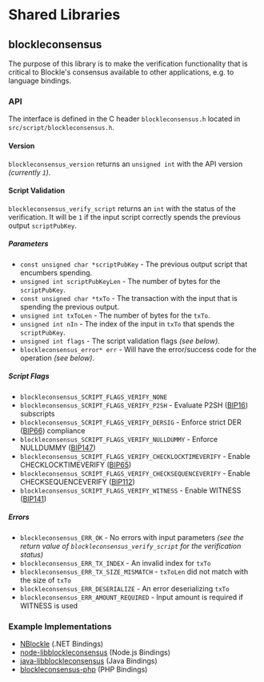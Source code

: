Shared Libraries
================

## blockleconsensus

The purpose of this library is to make the verification functionality that is critical to Blockle's consensus available to other applications, e.g. to language bindings.

### API

The interface is defined in the C header `blockleconsensus.h` located in `src/script/blockleconsensus.h`.

#### Version

`blockleconsensus_version` returns an `unsigned int` with the API version *(currently `1`)*.

#### Script Validation

`blockleconsensus_verify_script` returns an `int` with the status of the verification. It will be `1` if the input script correctly spends the previous output `scriptPubKey`.

##### Parameters
- `const unsigned char *scriptPubKey` - The previous output script that encumbers spending.
- `unsigned int scriptPubKeyLen` - The number of bytes for the `scriptPubKey`.
- `const unsigned char *txTo` - The transaction with the input that is spending the previous output.
- `unsigned int txToLen` - The number of bytes for the `txTo`.
- `unsigned int nIn` - The index of the input in `txTo` that spends the `scriptPubKey`.
- `unsigned int flags` - The script validation flags *(see below)*.
- `blockleconsensus_error* err` - Will have the error/success code for the operation *(see below)*.

##### Script Flags
- `blockleconsensus_SCRIPT_FLAGS_VERIFY_NONE`
- `blockleconsensus_SCRIPT_FLAGS_VERIFY_P2SH` - Evaluate P2SH ([BIP16](https://github.com/blockle/bips/blob/master/bip-0016.mediawiki)) subscripts
- `blockleconsensus_SCRIPT_FLAGS_VERIFY_DERSIG` - Enforce strict DER ([BIP66](https://github.com/blockle/bips/blob/master/bip-0066.mediawiki)) compliance
- `blockleconsensus_SCRIPT_FLAGS_VERIFY_NULLDUMMY` - Enforce NULLDUMMY ([BIP147](https://github.com/blockle/bips/blob/master/bip-0147.mediawiki))
- `blockleconsensus_SCRIPT_FLAGS_VERIFY_CHECKLOCKTIMEVERIFY` - Enable CHECKLOCKTIMEVERIFY ([BIP65](https://github.com/blockle/bips/blob/master/bip-0065.mediawiki))
- `blockleconsensus_SCRIPT_FLAGS_VERIFY_CHECKSEQUENCEVERIFY` - Enable CHECKSEQUENCEVERIFY ([BIP112](https://github.com/blockle/bips/blob/master/bip-0112.mediawiki))
- `blockleconsensus_SCRIPT_FLAGS_VERIFY_WITNESS` - Enable WITNESS ([BIP141](https://github.com/blockle/bips/blob/master/bip-0141.mediawiki))

##### Errors
- `blockleconsensus_ERR_OK` - No errors with input parameters *(see the return value of `blockleconsensus_verify_script` for the verification status)*
- `blockleconsensus_ERR_TX_INDEX` - An invalid index for `txTo`
- `blockleconsensus_ERR_TX_SIZE_MISMATCH` - `txToLen` did not match with the size of `txTo`
- `blockleconsensus_ERR_DESERIALIZE` - An error deserializing `txTo`
- `blockleconsensus_ERR_AMOUNT_REQUIRED` - Input amount is required if WITNESS is used

### Example Implementations
- [NBlockle](https://github.com/NicolasDorier/NBlockle/blob/master/NBlockle/Script.cs#L814) (.NET Bindings)
- [node-libblockleconsensus](https://github.com/bitpay/node-libblockleconsensus) (Node.js Bindings)
- [java-libblockleconsensus](https://github.com/dexX7/java-libblockleconsensus) (Java Bindings)
- [blockleconsensus-php](https://github.com/Bit-Wasp/blockleconsensus-php) (PHP Bindings)

